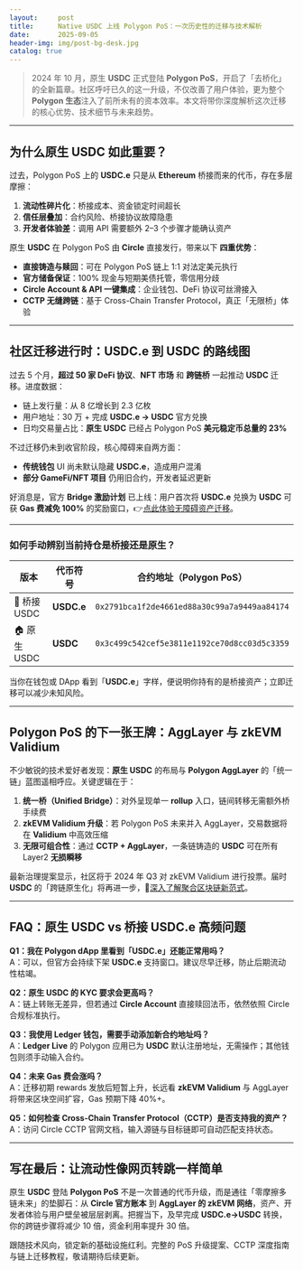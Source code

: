 ```yaml
---
layout:     post
title:      Native USDC 上线 Polygon PoS：一次历史性的迁移与技术解析
date:       2025-09-05
header-img: img/post-bg-desk.jpg
catalog: true
---
```


> 2024 年 10 月，原生 **USDC** 正式登陆 **Polygon PoS**，开启了「去桥化」的全新篇章。社区呼吁已久的这一升级，不仅改善了用户体验，更为整个 **Polygon 生态**注入了前所未有的资本效率。本文将带你深度解析这次迁移的核心优势、技术细节与未来趋势。

---

## 为什么原生 USDC 如此重要？

过去，Polygon PoS 上的 **USDC.e** 只是从 **Ethereum** 桥接而来的代币，存在多层摩擦：

1. **流动性碎片化**：桥接成本、资金锁定时间超长  
2. **信任层叠加**：合约风险、桥接协议故障隐患  
3. **开发者体验差**：调用 API 需要额外 2–3 个步骤才能确认资产

原生 **USDC** 在 Polygon PoS 由 **Circle** 直接发行，带来以下 **四重优势**：

- **直接铸造与赎回**：可在 Polygon PoS 链上 1:1 对法定美元执行  
- **官方储备保证**：100% 现金与短期美债托管，零信用分歧  
- **Circle Account & API 一键集成**：企业钱包、DeFi 协议可丝滑接入  
- **CCTP 无缝跨链**：基于 Cross-Chain Transfer Protocol，真正「无限桥」体验

---

## 社区迁移进行时：USDC.e 到 USDC 的路线图

过去 5 个月，**超过 50 家 DeFi 协议**、**NFT 市场** 和 **跨链桥** 一起推动 **USDC** 迁移。进度数据：

- 链上发行量：从 8 亿增长到 2.3 亿枚  
- 用户地址：30 万 + 完成 **USDC.e → USDC** 官方兑换  
- 日均交易量占比：**原生 USDC** 已经占 Polygon PoS **美元稳定币总量的 23%**

不过迁移仍未到收官阶段，核心障碍来自两方面：

- **传统钱包** UI 尚未默认隐藏 **USDC.e**，造成用户混淆  
- **部分 GameFi/NFT 项目** 仍用旧合约，开发者延迟更新

好消息是，官方 **Bridge 激励计划** 已上线：用户首次将 **USDC.e** 兑换为 **USDC** 可获 **Gas 费减免 100%** 的奖励窗口，👉[点此体验无障碍资产迁移](https://okxdog.com/)。

---

### 如何手动辨别当前持仓是桥接还是原生？

| 版本 | 代币符号 | 合约地址（Polygon PoS） |
|----|------|----------------------|
| 🔗 桥接 USDC | **USDC.e** | `0x2791bca1f2de4661ed88a30c99a7a9449aa84174` |
| 🏠 原生 USDC | **USDC** | `0x3c499c542cef5e3811e1192ce70d8cc03d5c3359` |

当你在钱包或 DApp 看到「**USDC.e**」字样，便说明你持有的是桥接资产；立即迁移可以减少未知风险。

---

## Polygon PoS 的下一张王牌：AggLayer 与 zkEVM Validium

不少敏锐的技术爱好者发现：**原生 USDC** 的布局与 **Polygon AggLayer** 的「统一链」蓝图遥相呼应。关键逻辑在于：

1. **统一桥（Unified Bridge）**：对外呈现单一 **rollup** 入口，链间转移无需额外桥手续费  
2. **zkEVM Validium 升级**：若 Polygon PoS 未来并入 AggLayer，交易数据将在 **Validium** 中高效压缩  
3. **无限可组合性**：通过 **CCTP + AggLayer**，一条链铸造的 **USDC** 可在所有 Layer2 **无损瞬移**

最新治理提案显示，社区将于 2024 年 Q3 对 zkEVM Validium 进行投票。届时 **USDC** 的「跨链原生化」将再进一步，🔗[深入了解聚合区块链新范式](https://okxdog.com/)。

---

## FAQ：原生 USDC vs 桥接 USDC.e 高频问题

**Q1：我在 Polygon dApp 里看到「**USDC.e**」还能正常用吗？**  
A：可以，但官方会持续下架 **USDC.e** 支持窗口。建议尽早迁移，防止后期流动性枯竭。

**Q2：原生 USDC 的 KYC 要求会更高吗？**  
A：链上转账无差异，但若通过 **Circle Account** 直接赎回法币，依然依照 Circle 合规标准执行。

**Q3：我使用 Ledger 钱包，需要手动添加新合约地址吗？**  
A：**Ledger Live** 的 Polygon 应用已为 **USDC** 默认注册地址，无需操作；其他钱包则须手动输入合约。

**Q4：未来 Gas 费会涨吗？**  
A：迁移初期 rewards 发放后短暂上升，长远看 **zkEVM Validium** 与 AggLayer 将带来区块空间扩容，Gas 预期下降 40%+。

**Q5：如何检查 Cross-Chain Transfer Protocol（CCTP）是否支持我的资产？**  
A：访问 Circle CCTP 官网文档，输入源链与目标链即可自动匹配支持状态。

---

## 写在最后：让流动性像网页转跳一样简单

原生 **USDC** 登陆 **Polygon PoS** 不是一次普通的代币升级，而是通往「零摩擦多链未来」的垫脚石：从 **Circle 官方账本** 到 **AggLayer 的 zkEVM 网络**，资产、开发者体验与用户壁垒被层层剥离。把握当下，及早完成 **USDC.e→USDC** 转换，你的跨链步骤将减少 10 倍，资金利用率提升 30 倍。

跟随技术风向，锁定新的基础设施红利。完整的 PoS 升级提案、CCTP 深度指南与链上迁移教程，敬请期待后续更新。
